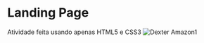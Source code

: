 # Landing Page
Atividade feita usando apenas HTML5 e CSS3 
![Dexter Amazon1](https://user-images.githubusercontent.com/108549505/187309677-b28bbac0-5599-49aa-9784-c0781473fa54.PNG)

